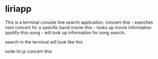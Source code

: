 # liriapp
This is a terminal console line search application.
concert-this - searches next concert for a specific band
movie-this - looks up movie information
spotify-this-song - will look up information for song search.

search in the terminal will look like this

node liri.js concert-this <your search item here>
